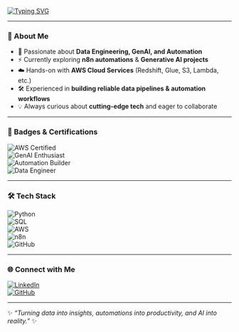 <!-- Typing Header -->
[![Typing SVG](https://readme-typing-svg.herokuapp.com?font=Fira+Code&weight=700&size=28&pause=1000&color=00BFFF&width=700&speed=50&lines=👋+Hey%2C+I'm+Sabarivenkatesh+K;🚀+AWS+Certified+Data+Engineer;🤖+GenAI+%7C+Automation+Enthusiast;☁️+Building+Scalable+Data+Pipelines;✨+Turning+AI+into+Reality)](https://git.io/typing-svg)

---

### 🌟 About Me
- 👀 Passionate about **Data Engineering, GenAI, and Automation**  
- ⚡ Currently exploring **n8n automations** & **Generative AI projects**  
- ☁️ Hands-on with **AWS Cloud Services** (Redshift, Glue, S3, Lambda, etc.)  
- 🛠️ Experienced in **building reliable data pipelines & automation workflows**  
- 💡 Always curious about **cutting-edge tech** and eager to collaborate  

---

### 🏅 Badges & Certifications  
![AWS Certified](https://img.shields.io/badge/AWS-Certified-orange?logo=amazon-aws&logoColor=white)  
![GenAI Enthusiast](https://img.shields.io/badge/GenAI-Enthusiast-blueviolet?logo=openai&logoColor=white)  
![Automation Builder](https://img.shields.io/badge/Automation-n8n-green?logo=n8n&logoColor=white)  
![Data Engineer](https://img.shields.io/badge/Data%20Engineering-SQL%20%7C%20Spark%20%7C%20ETL-blue?logo=apache-spark&logoColor=white)  

---

### 🛠️ Tech Stack  
![Python](https://img.shields.io/badge/Python-3776AB?style=for-the-badge&logo=python&logoColor=white)  
![SQL](https://img.shields.io/badge/SQL-025E8C?style=for-the-badge&logo=postgresql&logoColor=white)  
![AWS](https://img.shields.io/badge/AWS-232F3E?style=for-the-badge&logo=amazon-aws&logoColor=white)  
![n8n](https://img.shields.io/badge/n8n-A020F0?style=for-the-badge&logo=n8n&logoColor=white)  
![GitHub](https://img.shields.io/badge/GitHub-181717?style=for-the-badge&logo=github&logoColor=white)  


---

### 🌐 Connect with Me  
[![LinkedIn](https://img.shields.io/badge/LinkedIn-0077B5?style=for-the-badge&logo=linkedin&logoColor=white)](https://www.linkedin.com/in/sabarivenkatesh-k/)  
[![GitHub](https://img.shields.io/badge/GitHub-100000?style=for-the-badge&logo=github&logoColor=white)](https://github.com/Sabarivenkatesh3)  

---

✨ *“Turning data into insights, automations into productivity, and AI into reality.”* ✨  
